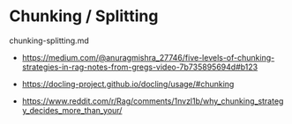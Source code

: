 # Chunking / Splitting

chunking-splitting.md

*   https://medium.com/@anuragmishra_27746/five-levels-of-chunking-strategies-in-rag-notes-from-gregs-video-7b735895694d#b123

*   https://docling-project.github.io/docling/usage/#chunking

*   https://www.reddit.com/r/Rag/comments/1nvzl1b/why_chunking_strategy_decides_more_than_your/

